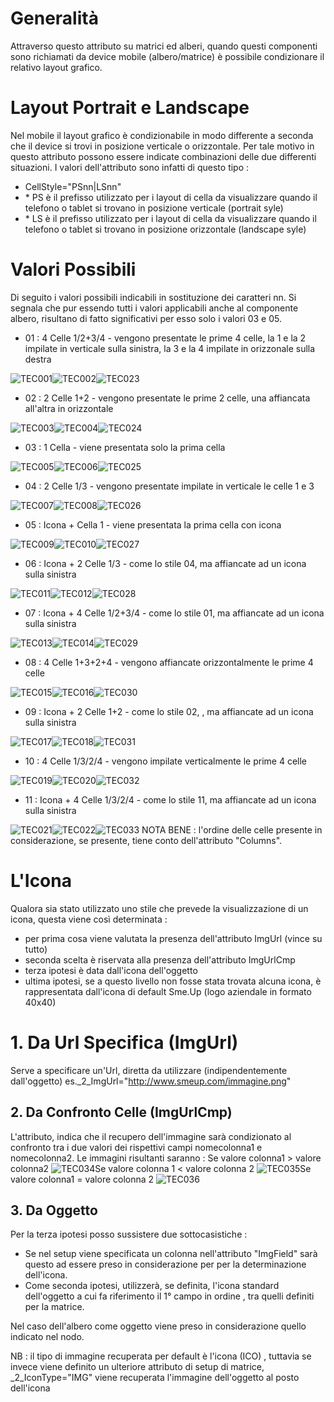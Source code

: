 # Generalità

Attraverso questo attributo su matrici ed alberi, quando questi componenti sono richiamati da device mobile (albero/matrice) è possibile condizionare il relativo layout grafico.

# Layout Portrait e Landscape

Nel mobile il layout grafico è condizionabile in modo differente a seconda che il device si trovi in posizione verticale o orizzontale. Per tale motivo in questo attributo possono essere indicate combinazioni delle due differenti situazioni. I valori dell'attributo sono infatti di questo tipo : 
-  CellStyle="PSnn|LSnn"
- \* PS è il prefisso utilizzato per i layout di cella da visualizzare quando il telefono o tablet si trovano in posizione verticale (portrait syle)
- \* LS è il prefisso utilizzato per i layout di cella da visualizzare quando il telefono o tablet si trovano in posizione orizzontale (landscape syle)

# Valori Possibili

Di seguito i valori possibili indicabili in sostituzione dei caratteri nn. Si segnala che pur essendo tutti i valori applicabili anche al componente albero, risultano di fatto significativi per esso solo i valori 03 e 05.

-  01 :  4 Celle 1/2+3/4 - vengono presentate le prime 4 celle, la 1 e la 2 impilate in verticale sulla sinistra, la 3 e la 4 impilate in orizzonale sulla destra

![TEC001](http://localhost:3000/immagini/LOCEXB_MOC/TEC001.png)![TEC002](http://localhost:3000/immagini/LOCEXB_MOC/TEC002.png)![TEC023](http://localhost:3000/immagini/LOCEXB_MOC/TEC023.png)
-  02 :  2 Celle 1+2 - vengono presentate le prime 2 celle, una affiancata all'altra in orizzontale

![TEC003](http://localhost:3000/immagini/LOCEXB_MOC/TEC003.png)![TEC004](http://localhost:3000/immagini/LOCEXB_MOC/TEC004.png)![TEC024](http://localhost:3000/immagini/LOCEXB_MOC/TEC024.png)
-  03 :  1 Cella - viene presentata solo la prima cella

![TEC005](http://localhost:3000/immagini/LOCEXB_MOC/TEC005.png)![TEC006](http://localhost:3000/immagini/LOCEXB_MOC/TEC006.png)![TEC025](http://localhost:3000/immagini/LOCEXB_MOC/TEC025.png)
-  04 :  2 Celle 1/3 - vengono presentate impilate in verticale le celle 1 e 3

![TEC007](http://localhost:3000/immagini/LOCEXB_MOC/TEC007.png)![TEC008](http://localhost:3000/immagini/LOCEXB_MOC/TEC008.png)![TEC026](http://localhost:3000/immagini/LOCEXB_MOC/TEC026.png)
-  05 :  Icona + Cella 1 - viene presentata la prima cella con icona

![TEC009](http://localhost:3000/immagini/LOCEXB_MOC/TEC009.png)![TEC010](http://localhost:3000/immagini/LOCEXB_MOC/TEC010.png)![TEC027](http://localhost:3000/immagini/LOCEXB_MOC/TEC027.png)
-  06 :  Icona + 2 Celle 1/3 - come lo stile 04, ma affiancate ad un icona sulla sinistra

![TEC011](http://localhost:3000/immagini/LOCEXB_MOC/TEC011.png)![TEC012](http://localhost:3000/immagini/LOCEXB_MOC/TEC012.png)![TEC028](http://localhost:3000/immagini/LOCEXB_MOC/TEC028.png)
-  07 :  Icona + 4 Celle 1/2+3/4 - come lo stile 01, ma affiancate ad un icona sulla sinistra

![TEC013](http://localhost:3000/immagini/LOCEXB_MOC/TEC013.png)![TEC014](http://localhost:3000/immagini/LOCEXB_MOC/TEC014.png)![TEC029](http://localhost:3000/immagini/LOCEXB_MOC/TEC029.png)
-  08 :  4 Celle 1+3+2+4 - vengono affiancate orizzontalmente le prime 4 celle

![TEC015](http://localhost:3000/immagini/LOCEXB_MOC/TEC015.png)![TEC016](http://localhost:3000/immagini/LOCEXB_MOC/TEC016.png)![TEC030](http://localhost:3000/immagini/LOCEXB_MOC/TEC030.png)
-  09 :  Icona + 2 Celle 1+2 - come lo stile 02, , ma affiancate ad un icona sulla sinistra

![TEC017](http://localhost:3000/immagini/LOCEXB_MOC/TEC017.png)![TEC018](http://localhost:3000/immagini/LOCEXB_MOC/TEC018.png)![TEC031](http://localhost:3000/immagini/LOCEXB_MOC/TEC031.png)
-  10 :  4 Celle 1/3/2/4 - vengono impilate verticalmente le prime 4 celle

![TEC019](http://localhost:3000/immagini/LOCEXB_MOC/TEC019.png)![TEC020](http://localhost:3000/immagini/LOCEXB_MOC/TEC020.png)![TEC032](http://localhost:3000/immagini/LOCEXB_MOC/TEC032.png)
-  11 :  Icona + 4 Celle 1/3/2/4 - come lo stile 11, ma affiancate ad un icona sulla sinistra

![TEC021](http://localhost:3000/immagini/LOCEXB_MOC/TEC021.png)![TEC022](http://localhost:3000/immagini/LOCEXB_MOC/TEC022.png)![TEC033](http://localhost:3000/immagini/LOCEXB_MOC/TEC033.png)
NOTA BENE :  l'ordine delle celle presente in considerazione, se presente, tiene conto dell'attributo "Columns".

# L'Icona

Qualora sia stato utilizzato uno stile che prevede la visualizzazione di un icona, questa viene così determinata : 

-  per prima cosa viene valutata la presenza dell'attributo ImgUrl (vince su tutto)
-  seconda scelta è riservata alla presenza dell'attributo ImgUrlCmp
-  terza ipotesi è data dall'icona dell'oggetto
-  ultima ipotesi, se a questo livello non fosse stata trovata alcuna icona, è rappresentata dall'icona di default Sme.Up (logo aziendale in formato 40x40)

# 1. Da Url Specifica (ImgUrl)
Serve a specificare un'Url, diretta da utilizzare (indipendentemente dall'oggetto)
es._2_ImgUrl="http://www.smeup.com/immagine.png"

## 2. Da Confronto Celle (ImgUrlCmp)
L'attributo, indica che il recupero dell'immagine sarà condizionato al confronto tra i due valori dei rispettivi campi nomecolonna1 e nomecolonna2.
Le immagini risultanti saranno  : 
Se valore colonna1 > valore colonna2
![TEC034](http://localhost:3000/immagini/LOCEXB_MOC/TEC034.png)Se valore colonna 1 < valore colonna 2
![TEC035](http://localhost:3000/immagini/LOCEXB_MOC/TEC035.png)Se valore colonna1 = valore colonna 2
![TEC036](http://localhost:3000/immagini/LOCEXB_MOC/TEC036.png)
## 3. Da Oggetto
Per la terza ipotesi posso sussistere due sottocasistiche : 
-  Se nel setup viene specificata un colonna nell'attributo "ImgField" sarà questo ad essere preso in considerazione per per la determinazione dell'icona.
-  Come seconda ipotesi, utilizzerà, se definita, l'icona standard dell'oggetto a cui fa riferimento il 1° campo in ordine , tra quelli definiti per la matrice.

Nel caso dell'albero come oggetto viene preso in considerazione quello indicato nel nodo.

NB :  il tipo di immagine recuperata per default è l'icona (ICO) , tuttavia se invece viene definito un ulteriore attributo di setup di matrice,  _2_IconType="IMG" viene recuperata l'immagine dell'oggetto al posto dell'icona

